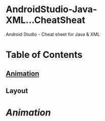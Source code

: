 # AndroidStudio-Java-XML...CheatSheat
Android Studio - Cheat sheet for Java &amp; XML

# Table of Contents

## [Animation](#animation)  
## Layout

# <a href="animation"></a><em>Animation</em>
